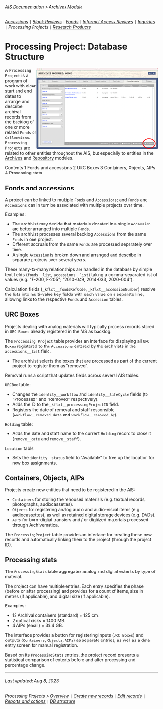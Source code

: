 ###### [AIS Documentation](../../README.md) > [Archives Module](../overview.md)
###### [Accessions](../accession/overview.md) `|` [Block Reviews](../block-review/overview.md) `|` [Fonds](../fonds/overview.md) `|` [Informal Access Reviews](../informal-access-review/overview.md) `|` [Inquiries](../inquiry/overview.md) `|` Processing Projects `|` [Research Products](../research-product/overview.md)

# Processing Project: Database Structure
<img align="right" width="400" src="../../images/processing-project-create.png">

A `Processing Project` is a program of work with clear start and end dates to arrange and describe archival records from the backlog of one or more related `Fonds` or `Collections`. `Processing Projects` are related to other entities throughout the AIS, but especially to entities in the [Archives](../overview.md) and [Repository](../repository-module/overview.md) modules.

Contents
1 Fonds and accessions
2 URC Boxes
3 Containers, Objects, AIPs
4 Processing stats

## Fonds and accessions
A project can be linked to multiple `Fonds` and `Accessions`; and `Fonds` and `Accessions` can in turn be associated with multiple projects over time.

Examples:
- The archivist may decide that materials donated in a single `Accession` are better arranged into multiple `Fonds`.
- The archivist processes several backlog `Accessions` from the same `Fonds` in one project.
- Different accruals from the same `Fonds` are processed separately over time.
- A single `Accession` is broken down and arranged and describe in separate projects over several years.

These many-to-many relationships are handled in the database by simple text fields (`fonds__list`, `accessions__list`) taking a comma-separated list of values (e.g. "F-200, F-205"; "2010-049, 2014-033, 2020-004").

Calculation fields (`_kflct__fondsRefCode`, `_kflct__accessionNumber`) resolve the lists into multi-value key fields with each value on a separate line, allowing links to the respective `Fonds` and `Accession` tables.

## URC Boxes
Projects dealing with analog materials will typically process records stored in `URC Boxes` already registered in the AIS as backlog.

The `Processing Project` table provides an interface for displaying all `URC Boxes` registered to the `Accessions` entered by the archivists in the `accessions__list` field.
- The archivist selects the boxes that are processed as part of the current project to register them as "removed".

Removal runs a script that updates fields across several AIS tables.

`URCBox` table:
- Changes the `identity__workflow` and `identity__lifeCycle` fields (to "Processed" and "Removed" respectively).
- Adds the ID to the `_kflxt__processingProjectID` field.
- Registers the date of removal and staff responsible (`workflow__removed_date` and `workflow__removed_by`).

`Holding` table:
- Adds the date and staff name to the current `Holding` record to close it (`remove__date` and `remove__staff`).

`Location` table:
- Sets the `identity__status` field to "Available" to free up the location for new box assignments.

## Containers, Objects, AIPs
Projects create new entities that need to be registered in the AIS:
- `Containers` for storing the rehoused materials (e.g. textual records, photographs, audiocassettes).
- `Objects` for registering analog audio and audio-visual items (e.g. audiocassettes), as well as retained digital storage devices (e.g. DVDs).
- `AIPs` for born-digital transfers and / or digitized materials processed through Archivematica.

The `ProcessingProject` table provides an interface for creating these new records and automatically linking them to the project (through the project ID).

## Processing stats
The `ProcessingStats` table aggregates analog and digital extents by type of material.

The project can have multiple entries. Each entry specifies the phase (before or after processing) and provides for a count of items, size in metres (if applicable), and digital size (if applicable).

Examples:
- 12 Archival containers (standard) = 125 cm.
- 2 optical disks = 1400 MB.
- 4 AIPs (email) = 39.4 GB.

The interface provides a button for registering inputs (`URC Boxes`) and outputs (`Containers`, `Objects`, `AIPs`) as separate entries, as well as a data entry screen for manual registration.

Based on its `ProcessingStats` entries, the project record presents a statistical comparison of extents before and after processing and percentage change.

---
###### Last updated: Aug 8, 2023
###### Processing Projects > [Overview](overview.md) `|` [Create new records](create-new-record.md) `|` [Edit records](edit-record.md) `|` [Reports and actions](reports-actions.md) `|` [DB structure](db-structure.md)
